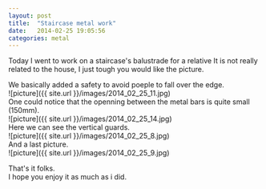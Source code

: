 ```yaml
---
layout: post
title:  "Staircase metal work"
date:   2014-02-25 19:05:56
categories: metal
---
```


Today I went to work on a staircase's balustrade for a relative
It is not really related to the house, I just tough you would like the picture.

We basically added a safety to avoid poeple to fall over the edge.  
![picture]({{ site.url }}/images/2014_02_25_11.jpg)  
One could notice that the openning between the metal bars is quite small (150mm).  
![picture]({{ site.url }}/images/2014_02_25_14.jpg)  
Here we can see the vertical guards.  
![picture]({{ site.url }}/images/2014_02_25_8.jpg)  
And a last picture.  
![picture]({{ site.url }}/images/2014_02_25_9.jpg)  

That's it folks.  
I hope you enjoy it as much as i did.  
